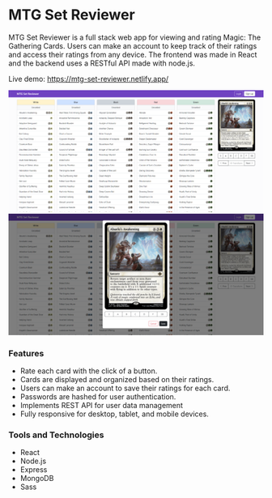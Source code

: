 # MTG Set Reviewer
MTG Set Reviewer is a full stack web app for viewing and rating Magic: The Gathering Cards. Users can make an account to keep track of their ratings and access their ratings from any device. The frontend was made in React and the backend uses a RESTful API made with node.js.

Live demo: <https://mtg-set-reviewer.netlify.app/>

![Home page](/screenshots/set-reviewer-home.png)
![Card modal](/screenshots/set-reviewer-modal.png)

### Features
* Rate each card with the click of a button.
* Cards are displayed and organized based on their ratings.
* Users can make an account to save their ratings for each card.
* Passwords are hashed for user authentication.
* Implements REST API for user data management
* Fully responsive for desktop, tablet, and mobile devices.
### Tools and Technologies
* React
* Node.js
* Express
* MongoDB
* Sass
